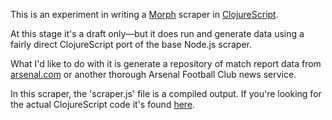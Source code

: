 This is an experiment in writing a [Morph](https://morph.io) scraper in [ClojureScript](https://github.com/clojure/clojurescript). At this stage it's a draft only—but it does run and generate data using a fairly direct ClojureScript port of the base Node.js scraper. What I'd like to do with it is generate a repository of match report data from [arsenal.com](http://www.arsenal.com/home) or another thorough Arsenal Football Club news service. In this scraper, the 'scraper.js' file is a compiled output. If you're looking for the actual ClojureScript code it's found [here](https://github.com/attentive/arsenal-match-reports/blob/master/src/arsenal_match_reports/core.cljs).